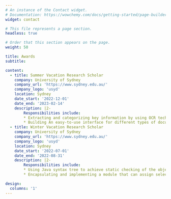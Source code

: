 ```yaml
---
# An instance of the Contact widget.
# Documentation: https://wowchemy.com/docs/getting-started/page-builder/
widget: contact

# This file represents a page section.
headless: true

# Order that this section appears on the page.
weight: 50

title: Awards
subtitle:

content:
  - title: Summer Vacation Research Scholar
    company: University of Sydney
    company_url: 'https://www.sydney.edu.au/'
    company_logo: 'usyd'
    location: Sydney
    date_start: '2022-12-01'
    date_end: '2023-02-14'
    description: |2-
        Responsibilities include:
        * Extracting and categorizing key information by using OCR technology, template matching, and supervised learning.
        * Building An easy-to-use interface for different types of documents.
  - title: Winter Vacation Research Scholar
    company: University of Sydney
    company_url: 'https://www.sydney.edu.au/'
    company_logo: 'usyd'
    location: Sydney
    date_start: '2022-07-01'
    date_end: '2022-08-31'
    description: |2-
        Responsibilities include:
        * Using Java syntax tree to achieve static checking of the object's capability.
        * Encapsulating and implementing a module that can assign selected Java Annotations to the protected objects based on the Capability theory.

design:
  columns: '1'
---
```

